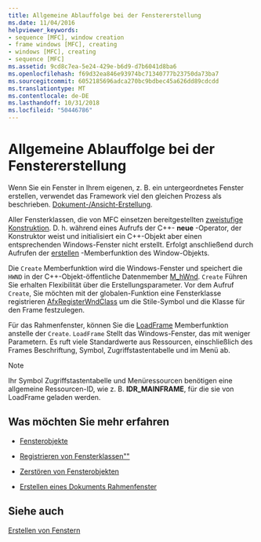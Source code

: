 ```yaml
---
title: Allgemeine Ablauffolge bei der Fenstererstellung
ms.date: 11/04/2016
helpviewer_keywords:
- sequence [MFC], window creation
- frame windows [MFC], creating
- windows [MFC], creating
- sequence [MFC]
ms.assetid: 9cd8c7ea-5e24-429e-b6d9-d7b6041d8ba6
ms.openlocfilehash: f69d32ea846e93974bc71340777b23750da73ba7
ms.sourcegitcommit: 6052185696adca270bc9bdbec45a626dd89cdcdd
ms.translationtype: MT
ms.contentlocale: de-DE
ms.lasthandoff: 10/31/2018
ms.locfileid: "50446786"
---
```

# <a name="general-window-creation-sequence"></a>Allgemeine Ablauffolge bei der Fenstererstellung

Wenn Sie ein Fenster in Ihrem eigenen, z. B. ein untergeordnetes Fenster erstellen, verwendet das Framework viel den gleichen Prozess als beschrieben. [Dokument-/Ansicht-Erstellung](../mfc/document-view-creation.md).

Aller Fensterklassen, die von MFC einsetzen bereitgestellten [zweistufige Konstruktion](../mfc/one-stage-and-two-stage-construction-of-objects.md). D. h. während eines Aufrufs der C++- **neue** -Operator, der Konstruktor weist und initialisiert ein C++-Objekt aber einen entsprechenden Windows-Fenster nicht erstellt. Erfolgt anschließend durch Aufrufen der [erstellen](../mfc/reference/cwnd-class.md#create) -Memberfunktion des Window-Objekts.

Die `Create` Memberfunktion wird die Windows-Fenster und speichert die `HWND` in der C++-Objekt-öffentliche Datenmember [M_hWnd](../mfc/reference/cwnd-class.md#m_hwnd). `Create` Führen Sie erhalten Flexibilität über die Erstellungsparameter. Vor dem Aufruf `Create`, Sie möchten mit der globalen-Funktion eine Fensterklasse registrieren [AfxRegisterWndClass](../mfc/reference/application-information-and-management.md#afxregisterwndclass) um die Stile-Symbol und die Klasse für den Frame festzulegen.

Für das Rahmenfenster, können Sie die [LoadFrame](../mfc/reference/cframewnd-class.md#loadframe) Memberfunktion anstelle der `Create`. `LoadFrame` Stellt das Windows-Fenster, das mit weniger Parametern. Es ruft viele Standardwerte aus Ressourcen, einschließlich des Frames Beschriftung, Symbol, Zugriffstastentabelle und im Menü ab.

> [!NOTE]
>  Ihr Symbol Zugriffstastentabelle und Menüressourcen benötigen eine allgemeine Ressourcen-ID, wie z. B. **IDR_MAINFRAME**, für die sie von LoadFrame geladen werden.

## <a name="what-do-you-want-to-know-more-about"></a>Was möchten Sie mehr erfahren

- [Fensterobjekte](../mfc/window-objects.md)

- [Registrieren von Fensterklassen""](../mfc/registering-window-classes.md)

- [Zerstören von Fensterobjekten](../mfc/destroying-window-objects.md)

- [Erstellen eines Dokuments Rahmenfenster](../mfc/creating-document-frame-windows.md)

## <a name="see-also"></a>Siehe auch

[Erstellen von Fenstern](../mfc/creating-windows.md)

